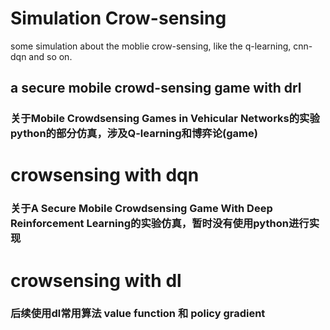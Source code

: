 # Simulation Crow-sensing

some simulation about the moblie crow-sensing, like the q-learning, cnn-dqn and so on. 

## a secure mobile crowd-sensing game with drl




### 关于Mobile Crowdsensing Games in Vehicular Networks的实验python的部分仿真，涉及Q-learning和博弈论(game)

# crowsensing with dqn

### 关于A Secure Mobile Crowdsensing Game With Deep Reinforcement Learning的实验仿真，暂时没有使用python进行实现

# crowsensing with dl

### 后续使用dl常用算法 value function 和 policy gradient
